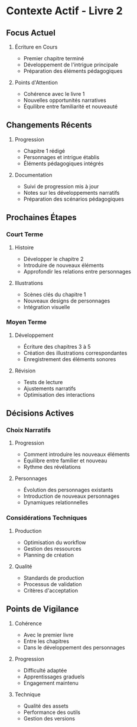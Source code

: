 # Contexte Actif - Livre 2

## Focus Actuel
1. Écriture en Cours
   - Premier chapitre terminé
   - Développement de l'intrigue principale
   - Préparation des éléments pédagogiques

2. Points d'Attention
   - Cohérence avec le livre 1
   - Nouvelles opportunités narratives
   - Équilibre entre familiarité et nouveauté

## Changements Récents
1. Progression
   - Chapitre 1 rédigé
   - Personnages et intrigue établis
   - Éléments pédagogiques intégrés

2. Documentation
   - Suivi de progression mis à jour
   - Notes sur les développements narratifs
   - Préparation des scénarios pédagogiques

## Prochaines Étapes

### Court Terme
1. Histoire
   - Développer le chapitre 2
   - Introduire de nouveaux éléments
   - Approfondir les relations entre personnages

2. Illustrations
   - Scènes clés du chapitre 1
   - Nouveaux designs de personnages
   - Intégration visuelle

### Moyen Terme
1. Développement
   - Écriture des chapitres 3 à 5
   - Création des illustrations correspondantes
   - Enregistrement des éléments sonores

2. Révision
   - Tests de lecture
   - Ajustements narratifs
   - Optimisation des interactions

## Décisions Actives

### Choix Narratifs
1. Progression
   - Comment introduire les nouveaux éléments
   - Équilibre entre familier et nouveau
   - Rythme des révélations

2. Personnages
   - Évolution des personnages existants
   - Introduction de nouveaux personnages
   - Dynamiques relationnelles

### Considérations Techniques
1. Production
   - Optimisation du workflow
   - Gestion des ressources
   - Planning de création

2. Qualité
   - Standards de production
   - Processus de validation
   - Critères d'acceptation

## Points de Vigilance
1. Cohérence
   - Avec le premier livre
   - Entre les chapitres
   - Dans le développement des personnages

2. Progression
   - Difficulté adaptée
   - Apprentissages graduels
   - Engagement maintenu

3. Technique
   - Qualité des assets
   - Performance des outils
   - Gestion des versions